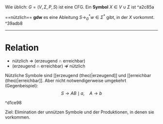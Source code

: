 Wie üblich: $G=(V, \Sigma, P, S)$ ist eine CFG.
Ein **Symbol** $X \in V \cup \Sigma$ ist ^a2c85a

==nützlich== **gdw** es eine Ableitung $S \rightarrow_G^* w \in \Sigma^*$ gibt, in der $X$ vorkommt. ^39adb8

____

# Relation
- nützlich $\Rightarrow$ (erzeugend $\cap$ erreichbar)
- (erzeugend $\cap$ erreichbar) $\not \Rightarrow$ nützlich

Nützliche Symbole sind [[erzeugend (theo)|erzeugend]] und [[erreichbar (theo)|erreichbar]].
Aber nicht notwendigerweise umgekehrt (Gegenbeispiel):
$$\begin{equation*}
S \rightarrow A B \mid a, \quad A \rightarrow b
\end{equation*}$$

^d1ce98

Ziel: Elimination der unnützen Symbole und der Produktionen, in denen sie vorkommen.


